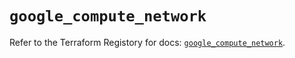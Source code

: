 # `google_compute_network`

Refer to the Terraform Registory for docs: [`google_compute_network`](https://registry.terraform.io/providers/hashicorp/google/4.65.2/docs/resources/compute_network).
